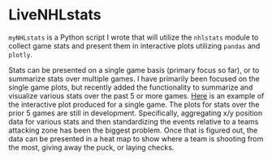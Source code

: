 # LiveNHLstats
`myNHLstats` is a Python script I wrote that will utilize the `nhlstats` module to collect game stats and present them in interactive plots utilizing `pandas` and `plotly`.

Stats can be presented on a single game basis (primary focus so far), or to summarize stats over multiple games. I have primarily been focused on the single game plots, but recently added the functionality to summarize and visualize various stats over the past 5 or more games. [Here](https://datapane.com/u/greg/reports/colorado-avalanche-arizona-coyotes-28-feb-2021/) is an example of the interactive plot produced for a single game. The plots for stats over the prior 5 games are still in development. Specifically, aggregating x/y position data for various stats and then standardizing the events relative to a teams attacking zone has been the biggest problem. Once that is figured out, the data can be presented in a heat map to show where a team is shooting from the most, giving away the puck, or laying checks.



